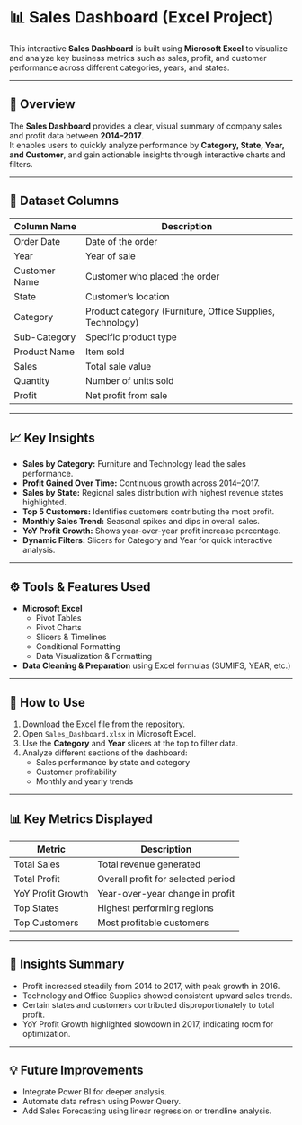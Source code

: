 # 📊 Sales Dashboard (Excel Project)

This interactive **Sales Dashboard** is built using **Microsoft Excel** to visualize and analyze key business metrics such as sales, profit, and customer performance across different categories, years, and states.

---

## 🧠 Overview

The **Sales Dashboard** provides a clear, visual summary of company sales and profit data between **2014–2017**.  
It enables users to quickly analyze performance by **Category, State, Year, and Customer**, and gain actionable insights through interactive charts and filters.

---


## 📂 Dataset Columns

| Column Name | Description |
|--------------|-------------|
| Order Date | Date of the order |
| Year | Year of sale |
| Customer Name | Customer who placed the order |
| State | Customer’s location |
| Category | Product category (Furniture, Office Supplies, Technology) |
| Sub-Category | Specific product type |
| Product Name | Item sold |
| Sales | Total sale value |
| Quantity | Number of units sold |
| Profit | Net profit from sale |

---

## 📈 Key Insights

- **Sales by Category:** Furniture and Technology lead the sales performance.
- **Profit Gained Over Time:** Continuous growth across 2014–2017.
- **Sales by State:** Regional sales distribution with highest revenue states highlighted.
- **Top 5 Customers:** Identifies customers contributing the most profit.
- **Monthly Sales Trend:** Seasonal spikes and dips in overall sales.
- **YoY Profit Growth:** Shows year-over-year profit increase percentage.
- **Dynamic Filters:** Slicers for Category and Year for quick interactive analysis.

---

## ⚙️ Tools & Features Used

- **Microsoft Excel**
  - Pivot Tables  
  - Pivot Charts  
  - Slicers & Timelines  
  - Conditional Formatting  
  - Data Visualization & Formatting  
- **Data Cleaning & Preparation** using Excel formulas (SUMIFS, YEAR, etc.)

---

## 🚀 How to Use

1. Download the Excel file from the repository.
2. Open `Sales_Dashboard.xlsx` in Microsoft Excel.
3. Use the **Category** and **Year** slicers at the top to filter data.
4. Analyze different sections of the dashboard:
   - Sales performance by state and category  
   - Customer profitability  
   - Monthly and yearly trends  

---

## 📊 Key Metrics Displayed

| Metric | Description |
|--------|-------------|
| Total Sales | Total revenue generated |
| Total Profit | Overall profit for selected period |
| YoY Profit Growth | Year-over-year change in profit |
| Top States | Highest performing regions |
| Top Customers | Most profitable customers |

---

## 🌟 Insights Summary

- Profit increased steadily from 2014 to 2017, with peak growth in 2016.
- Technology and Office Supplies showed consistent upward sales trends.
- Certain states and customers contributed disproportionately to total profit.
- YoY Profit Growth highlighted slowdown in 2017, indicating room for optimization.

---

## 💡 Future Improvements

- Integrate Power BI for deeper analysis.
- Automate data refresh using Power Query.
- Add Sales Forecasting using linear regression or trendline analysis.






